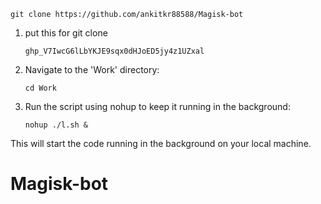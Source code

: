    ```
git clone https://github.com/ankitkr88588/Magisk-bot
   ```
1. put this for git clone
   ```
   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
   ```
2. Navigate to the 'Work' directory:
   ```
   cd Work
   ```

3. Run the script using nohup to keep it running in the background:
   ```
   nohup ./l.sh &
   ```

This will start the code running in the background on your local machine.
# Magisk-bot
